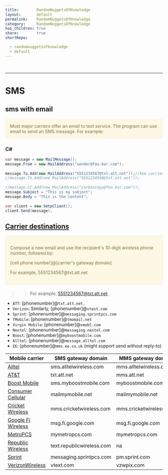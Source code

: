 ```yaml
---
title:        RandomNuggetsOfKnowledge
layout:       default
permalink:    RandomNuggetsOfKnowledge
category:     RandomNuggetsOfKnowledge
has_children: true
share:        true
shortRepo:

  - randomnuggetsofknowledge
  - default       
---
```


<br/>      

***

# SMS

## sms with email

<div style="padding: 15px; margin-bottom: 20px; border-radius: 4px; color: #8a6d3b;; background-color: #fcf8e3; border-color: #faebcc;">            
    Most major carriers offer an email to text service. The program can use email to send an SMS message. For example:
</div> 

### C#

```csharp    
var message = new MailMessage();    
message.From = new MailAddress("sender@foo.bar.com");    
    
message.To.Add(new MailAddress("5551234567@txt.att.net"));//See carrier destinations below    
//message.To.Add(new MailAddress("5551234568@txt.att.net"));    
    
//message.CC.Add(new MailAddress("carboncopy@foo.bar.com"));    
message.Subject = "This is my subject";    
message.Body = "This is the content";    
    
var client = new SmtpClient();    
client.Send(message);    
```    

## [Carrier destinations](https://en.wikipedia.org/wiki/SMS_gateway)

<div style="padding: 15px; border: 1px solid transparent; border-color: transparent; margin-bottom: 20px; border-radius: 4px; color: #8a6d3b;; background-color: #fcf8e3; border-color: #faebcc;">            
<p> Compose a new email and use the recipient's 10-digit wireless phone number, followed by:</p>
<p>[cell phone number]@[carrier's gateway domain]</p>
<p>For example, 5551234567@txt.att.net</p>
</div> 

> > For example, 5551234567@txt.att.net.

- ```ATT```:  [phonenumber]@```txt.att.net.```
- ```Verizon```: Similarly, [phonenumber]@```vtext.com```
- ```Sprint```: [phonenumber]@```messaging.sprintpcs.com```
- ```TMobile```: [phonenumber]@```tmomail.net```
- ```Virgin Mobile```: [phonenumber]@```vmobl.com```
- ```Nextel```: [phonenumber]@```messaging.nextel.com```
- ```Boost```: [phonenumber]@```myboostmobile.com```
- ```Alltel```: [phonenumber]@```message.alltel.com```
- ```EE```: [phonenumber]@```mms.ee.co.uk``` (might support send without reply-to)

| Mobile carrier                                                             | SMS gateway domain        | MMS gateway domain      |    
|----------------------------------------------------------------------------|---------------------------|-------------------------|    
| [Alltel](https://en.wikipedia.org/wiki/Alltel)                             | sms.alltelwireless.com    | mms.alltelwireless.com  |    
| [AT&T](https://en.wikipedia.org/wiki/AT%26T_Mobility)                      | txt.att.net               | mms.att.net             |    
| [Boost Mobile](https://en.wikipedia.org/wiki/Boost_Mobile_(United_States)) | sms.myboostmobile.com     | myboostmobile.com       |    
| [Consumer Cellular](https://en.wikipedia.org/wiki/Consumer_Cellular)       | mailmymobile.net          | mailmymobile.net        |    
| [Cricket Wireless](https://en.wikipedia.org/wiki/Cricket_Wireless)         | mms.cricketwireless.com   | mms.cricketwireless.com |    
| [Google Fi Wireless](https://en.wikipedia.org/wiki/Google_Fi_Wireless)     | msg.fi.google.com         | msg.fi.google.com       |    
| [MetroPCS](https://en.wikipedia.org/wiki/MetroPCS)                         | mymetropcs.com            | mymetropcs.com          |    
| [Republic Wireless](https://en.wikipedia.org/wiki/Republic_Wireless)       | text.republicwireless.com | na                      |    
| [Sprint](https://en.wikipedia.org/wiki/Sprint_Corporation)                 | messaging.sprintpcs.com   | pm.sprint.com           |  
| [VerizonWireless](https://en.wikipedia.org/wiki/Verizon_(mobile_network))  | vtext.com                 | vzwpix.com              |